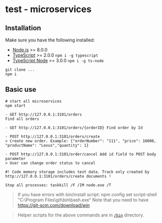 # test - microservices

## Installation

Make sure you have the following installed:

- [Node.js](https://nodejs.org/en/download/) >= 8.0.0
- [TypeScript](https://www.typescriptlang.org/index.html#download-links) >= 2.0.0 `npm i -g typescript`
- [TypeScript Node](https://github.com/TypeStrong/ts-node#installation) >= 3.0.0 `npm i -g ts-node`

```shell
git clone ...
npm i
```

## Basic use

```shell
# start all microservices
npm start

- GET http://127.0.0.1:3101/orders
Find all orders

- GET http://127.0.0.1:3101/orders/{orderID} Find order by Id

- POST http://127.0.0.1:3101/orders/create 
> Create new order. Example: {"orderNumber": "111", "price": 10000, "productName": "Lexus","quantity": 1}

- POST http://127.0.0.1:3101/order/cancel Add id field to POST body parameter
> User can change order status to cancel

#! Code memory storage includes test data. Track only created by http://127.0.0.1:3101/orders/create documents !

Stop all processes: taskkill /F /IM node.exe /T
```
> If you have errors with bin/install script:
> npm config set script-shell "C:\\Program Files\\git\\bin\\bash.exe"
> Note that you need to have https://git-scm.com/download/win

> Helper scripts for the above commands are in [`/bin`](https://github.com/strongloop/loopback4-example-microservices/tree/master/bin)
directory.
